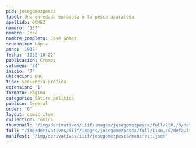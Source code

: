```yaml
---
pid: josegomezpesca
label: Una enredada enfadosa o la pesca aparatosa
apellido: GÓMEZ
numero: '137'
nombre: José
nombre_completo: José Gómez
seudonimo: Lápiz
anno: '1932'
fecha: '1932-10-22'
publicacion: Cromos
volumen: '34'
inicio: '7'
ubicacion: BNC
tipo: Secuencia gráfica
extension: '1'
formato: Página
categoria: Sátira política
publico: General
order: '0'
layout: comic_item
collection: comics
thumbnail: "/img/derivatives/iiif/images/josegomezpesca/full/250,/0/default.jpg"
full: "/img/derivatives/iiif/images/josegomezpesca/full/1140,/0/default.jpg"
manifest: "/img/derivatives/iiif/josegomezpesca/manifest.json"
---
```

